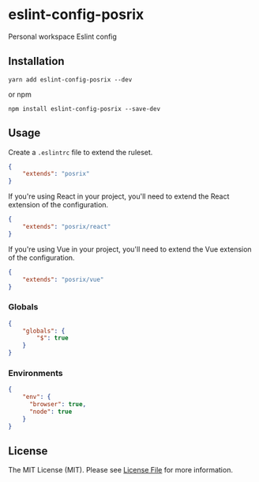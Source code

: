 # eslint-config-posrix

Personal workspace Eslint config

## Installation

```
yarn add eslint-config-posrix --dev
```
or npm

```
npm install eslint-config-posrix --save-dev
```

## Usage

Create a `.eslintrc` file to extend the ruleset.

```json
{
    "extends": "posrix"
}
```

If you're using React in your project, you'll need to extend the React extension of the configuration.

```json
{
    "extends": "posrix/react"
}
```

If you're using Vue in your project, you'll need to extend the Vue extension of the configuration.

```json
{
    "extends": "posrix/vue"
}
```

### Globals

```json
{
    "globals": {
        "$": true
    }
}
```

### Environments

```json
{
    "env": {
      "browser": true,
      "node": true
    }
}
```

## License

The MIT License (MIT). Please see [License File](LICENSE.md) for more information.

